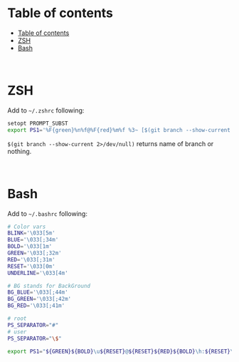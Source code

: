 # Table of contents
<!-- TOC -->
* [Table of contents](#table-of-contents)
* [ZSH](#zsh)
* [Bash](#bash)
<!-- TOC -->

<br>

# ZSH
Add to `~/.zshrc` following:
```bash
setopt PROMPT_SUBST
export PS1='%F{green}%n%f@%F{red}%m%f %3~ [$(git branch --show-current 2>/dev/null)] %# '
```

`$(git branch --show-current 2>/dev/null)` returns name of branch or nothing.<br>

<br>

# Bash
Add to `~/.bashrc` following:
```bash
# Color vars
BLINK='\033[5m'
BLUE='\033[;34m'
BOLD='\033[1m'
GREEN='\033[;32m'
RED='\033[;31m'
RESET='\033[0m'
UNDERLINE='\033[4m'

# BG stands for BackGround
BG_BLUE='\033[;44m'
BG_GREEN='\033[;42m'
BG_RED='\033[;41m'

# root
PS_SEPARATOR="#"
# user
PS_SEPARATOR="\$"

export PS1="${GREEN}${BOLD}\u${RESET}@${RESET}${RED}${BOLD}\h:${RESET}\w [\$(git branch --show-current 2>/dev/null)] ${PS_SEPARATOR} ${RESET}"
```
